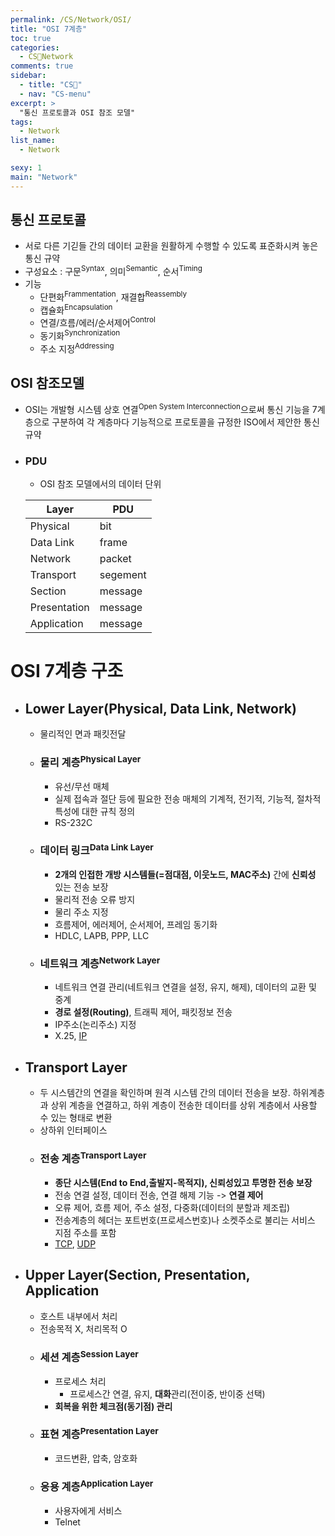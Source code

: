 ```yaml
---
permalink: /CS/Network/OSI/
title: "OSI 7계층"
toc: true
categories:
  - CS🐰Network
comments: true
sidebar:
  - title: "CS🐰"
  - nav: "CS-menu"
excerpt: >
  "통신 프로토콜과 OSI 참조 모델"
tags:
  - Network
list_name:
  - Network

sexy: 1
main: "Network"
---
```



## 통신 프로토콜
- 서로 다른 기긷들 간의 데이터 교환을 원활하게 수행할 수 있도록 표준화시켜 놓은 통신 규약
- 구성요소 : 구문<sup>Syntax</sup>, 의미<sup>Semantic</sup>, 순서<sup>Timing</sup>
- 기능
  - 단편화<sup>Frammentation</sup>, 재결합<sup>Reassembly</sup>
  - 캡슐화<sup>Encapsulation</sup>
  - 연결/흐름/에러/순서제어<sup>Control</sup>
  - 동기화<sup>Synchronization</sup>
  - 주소 지정<sup>Addressing</sup>


## OSI 참조모델
- OSI는 개발형 시스템 상호 연결<sup>Open System Interconnection</sup>으로써 통신 기능을 7계층으로 구분하여 각 계층마다 기능적으로 프로토콜을 규정한 ISO에서 제안한 통신 규약
- ### PDU
  - OSI 참조 모델에서의 데이터 단위
  
  | Layer | PDU |
  | --- | --------|
  | Physical | bit |
  | Data Link | frame |
  | Network | packet |
  | Transport | segement |
  | Section | message |
  | Presentation | message |
  | Application | message |

# OSI 7계층 구조
- ## Lower Layer(Physical, Data Link, Network)
  - 물리적인 면과 패킷전달
  - ### 물리 계층<sup>Physical Layer</sup>
    - 유선/무선 매체
    - 실제 접속과 절단 등에 필요한 전송 매체의 기계적, 전기적, 기능적, 절차적 특성에 대한 규칙 정의
    - RS-232C
  - ### 데이터 링크<sup>Data Link Layer</sup>
    - **2개의 인접한 개방 시스템들(=점대점, 이웃노드, MAC주소)** 간에 **신뢰성** 있는 전송 보장
    - 물리적 전송 오류 방지
    - 물리 주소 지정
    - 흐름제어, 에러제어, 순서제어, 프레임 동기화
    - HDLC, LAPB, PPP, LLC
  - ### 네트워크 계층<sup>Network Layer</sup>
    - 네트워크 연결 관리(네트워크 연결을 설정, 유지, 해제), 데이터의 교환 및 중계
    - **경로 설정(Routing)**, 트래픽 제어, 패킷정보 전송
    - IP주소(논리주소) 지정
    - X.25, [IP](https://chanyoung-dev.github.io/CS/Network/IP/#IP)
- ## Transport Layer
  - 두 시스템간의 연결을 확인하며 원격 시스템 간의 데이터 전송을 보장. 하위계층과 상위 계층을 연결하고, 하위 계층이 전송한 데이터를 상위 계층에서 사용할 수 있는 형태로 변환
  - 상하위 인터페이스
  - ### 전송 계층<sup>Transport Layer</sup>
    - **종단 시스템(End to End,출발지-목적지), 신뢰성있고 투명한 전송 보장**
    - 전송 연결 설정, 데이터 전송, 연결 해제 기능 -> **연결 제어**
    - 오류 제어, 흐름 제어, 주소 설정, 다중화(데이터의 분할과 제조립)
    - 전송계층의 헤더는 포트번호(프로세스번호)나 소켓주소로 불리는 서비스 지점 주소를 포함
    - [TCP](https://chanyoung-dev.github.io/CS/Network/TCPUDP/#tcpsuptransfer-control-protocolsup), [UDP](https://chanyoung-dev.github.io/CS/Network/TCPUDP/#udpsupuser-datagram-protocolsup)
- ## Upper Layer(Section, Presentation, Application
  - 호스트 내부에서 처리
  - 전송목적 X, 처리목적 O
  - ### 세션 계층<sup>Session Layer</sup>
    - 프로세스 처리
      - 프로세스간 연결, 유지, **대화**관리(전이중, 반이중 선택)
    - **회복을 위한 체크점(동기점) 관리**
  - ### 표현 계층<sup>Presentation Layer</sup>
    - 코드변환, 압축, 암호화
  - ### 응용 계층<sup>Application Layer</sup>
    - 사용자에게 서비스
    - Telnet
